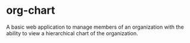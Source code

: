 # org-chart
A basic web application to manage members of an organization with the ability to view a hierarchical chart of the organization.
